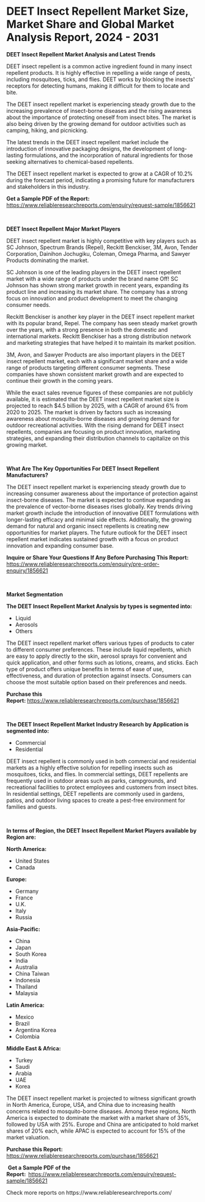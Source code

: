 <p><h1>DEET Insect Repellent Market Size, Market Share and Global Market Analysis Report, 2024 - 2031</h1></p><p><strong>DEET Insect Repellent Market Analysis and Latest Trends</strong></p>
<p><p>DEET insect repellent is a common active ingredient found in many insect repellent products. It is highly effective in repelling a wide range of pests, including mosquitoes, ticks, and flies. DEET works by blocking the insects' receptors for detecting humans, making it difficult for them to locate and bite.</p><p>The DEET insect repellent market is experiencing steady growth due to the increasing prevalence of insect-borne diseases and the rising awareness about the importance of protecting oneself from insect bites. The market is also being driven by the growing demand for outdoor activities such as camping, hiking, and picnicking.</p><p>The latest trends in the DEET insect repellent market include the introduction of innovative packaging designs, the development of long-lasting formulations, and the incorporation of natural ingredients for those seeking alternatives to chemical-based repellents.</p><p>The DEET insect repellent market is expected to grow at a CAGR of 10.2% during the forecast period, indicating a promising future for manufacturers and stakeholders in this industry.</p></p>
<p><strong>Get a Sample PDF of the Report:&nbsp;</strong> <a href="https://www.reliableresearchreports.com/enquiry/request-sample/1856621">https://www.reliableresearchreports.com/enquiry/request-sample/1856621</a></p>
<p>&nbsp;</p>
<p><strong>DEET Insect Repellent Major Market Players</strong></p>
<p><p>DEET insect repellent market is highly competitive with key players such as SC Johnson, Spectrum Brands (Repel), Reckitt Benckiser, 3M, Avon, Tender Corporation, Dainihon Jochugiku, Coleman, Omega Pharma, and Sawyer Products dominating the market.</p><p>SC Johnson is one of the leading players in the DEET insect repellent market with a wide range of products under the brand name Off! SC Johnson has shown strong market growth in recent years, expanding its product line and increasing its market share. The company has a strong focus on innovation and product development to meet the changing consumer needs.</p><p>Reckitt Benckiser is another key player in the DEET insect repellent market with its popular brand, Repel. The company has seen steady market growth over the years, with a strong presence in both the domestic and international markets. Reckitt Benckiser has a strong distribution network and marketing strategies that have helped it to maintain its market position.</p><p>3M, Avon, and Sawyer Products are also important players in the DEET insect repellent market, each with a significant market share and a wide range of products targeting different consumer segments. These companies have shown consistent market growth and are expected to continue their growth in the coming years.</p><p>While the exact sales revenue figures of these companies are not publicly available, it is estimated that the DEET insect repellent market size is projected to reach $4.5 billion by 2025, with a CAGR of around 6% from 2020 to 2025. The market is driven by factors such as increasing awareness about mosquito-borne diseases and growing demand for outdoor recreational activities. With the rising demand for DEET insect repellents, companies are focusing on product innovation, marketing strategies, and expanding their distribution channels to capitalize on this growing market.</p></p>
<p>&nbsp;</p>
<p><strong>What Are The Key Opportunities For DEET Insect Repellent Manufacturers?</strong></p>
<p><p>The DEET insect repellent market is experiencing steady growth due to increasing consumer awareness about the importance of protection against insect-borne diseases. The market is expected to continue expanding as the prevalence of vector-borne diseases rises globally. Key trends driving market growth include the introduction of innovative DEET formulations with longer-lasting efficacy and minimal side effects. Additionally, the growing demand for natural and organic insect repellents is creating new opportunities for market players. The future outlook for the DEET insect repellent market indicates sustained growth with a focus on product innovation and expanding consumer base.</p></p>
<p><strong>Inquire or Share Your Questions If Any Before Purchasing This Report:</strong> <a href="https://www.reliableresearchreports.com/enquiry/pre-order-enquiry/1856621">https://www.reliableresearchreports.com/enquiry/pre-order-enquiry/1856621</a></p>
<p>&nbsp;</p>
<p><strong>Market Segmentation</strong></p>
<p><strong>The DEET Insect Repellent Market Analysis by types is segmented into:</strong></p>
<p><ul><li>Liquid</li><li>Aerosols</li><li>Others</li></ul></p>
<p><p>The DEET insect repellent market offers various types of products to cater to different consumer preferences. These include liquid repellents, which are easy to apply directly to the skin, aerosol sprays for convenient and quick application, and other forms such as lotions, creams, and sticks. Each type of product offers unique benefits in terms of ease of use, effectiveness, and duration of protection against insects. Consumers can choose the most suitable option based on their preferences and needs.</p></p>
<p><strong>Purchase this Report:&nbsp;</strong><a href="https://www.reliableresearchreports.com/purchase/1856621">https://www.reliableresearchreports.com/purchase/1856621</a></p>
<p>&nbsp;</p>
<p><strong>The DEET Insect Repellent Market Industry Research by Application is segmented into:</strong></p>
<p><ul><li>Commercial</li><li>Residential</li></ul></p>
<p><p>DEET insect repellent is commonly used in both commercial and residential markets as a highly effective solution for repelling insects such as mosquitoes, ticks, and flies. In commercial settings, DEET repellents are frequently used in outdoor areas such as parks, campgrounds, and recreational facilities to protect employees and customers from insect bites. In residential settings, DEET repellents are commonly used in gardens, patios, and outdoor living spaces to create a pest-free environment for families and guests.</p></p>
<p>&nbsp;</p>
<p><strong>In terms of Region, the DEET Insect Repellent Market Players available by Region are:</strong></p>
<p>
    <p> <strong> North America: </strong>
        <ul>
            <li>United States</li>
            <li>Canada</li>
        </ul>
        </p> 
    <p> <strong> Europe: </strong>
        <ul>
            <li>Germany</li>
            <li>France</li>
            <li>U.K.</li>
            <li>Italy</li>
            <li>Russia</li>
        </ul>
        </p> 
    <p> <strong> Asia-Pacific: </strong>
        <ul>
            <li>China</li>
            <li>Japan</li>
            <li>South Korea</li>
            <li>India</li>
            <li>Australia</li>
            <li>China Taiwan</li>
            <li>Indonesia</li>
            <li>Thailand</li>
            <li>Malaysia</li>
        </ul>
        </p> 
    <p> <strong> Latin America: </strong>
        <ul>
            <li>Mexico</li>
            <li>Brazil</li>
            <li>Argentina Korea</li>
            <li>Colombia</li>
        </ul>
        </p> 
    <p> <strong> Middle East & Africa: </strong>
        <ul>
            <li>Turkey</li>
            <li>Saudi</li>
            <li>Arabia</li>
            <li>UAE</li>
            <li>Korea</li>
        </ul>
    </p>
    </p>
<p><p>The DEET insect repellent market is projected to witness significant growth in North America, Europe, USA, and China due to increasing health concerns related to mosquito-borne diseases. Among these regions, North America is expected to dominate the market with a market share of 35%, followed by USA with 25%. Europe and China are anticipated to hold market shares of 20% each, while APAC is expected to account for 15% of the market valuation.</p></p>
<p><strong>Purchase this Report: </strong><a href="https://www.reliableresearchreports.com/purchase/1856621">https://www.reliableresearchreports.com/purchase/1856621</a></p>
<p>&nbsp;<strong>Get a Sample PDF of the Report:&nbsp;&nbsp;</strong><a href="https://www.reliableresearchreports.com/enquiry/request-sample/1856621">https://www.reliableresearchreports.com/enquiry/request-sample/1856621</a></p>
<p><strong></strong></p>
<p>Check more reports on https://www.reliableresearchreports.com/</p>